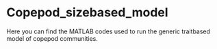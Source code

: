 # Copepod_sizebased_model
Here you can find the MATLAB codes used to run the generic traitbased model of copepod communities.

